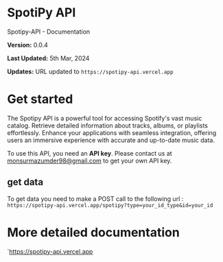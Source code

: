 # SpotiPy API
 Spotipy-API - Documentation

**Version:** 0.0.4

**Last Updated:** 5th Mar, 2024

**Updates:** URL updated to `https://spotipy-api.vercel.app`

Get started
===========

The Spotipy API is a powerful tool for accessing Spotify's vast music catalog. Retrieve detailed information about tracks, albums, or playlists effortlessly. Enhance your applications with seamless integration, offering users an immersive experience with accurate and up-to-date music data.

To use this API, you need an **API key**. Please contact us at [monsurmazumder98@gmail.com](mailto:monsurmazumder98@gmail.com) to get your own API key.

get data
--------

To get data you need to make a POST call to the following url :  
`https://spotipy-api.vercel.app/spotipy?type=your_id_type&id=your_id`

# More detailed documentation
`https://spotipy-api.vercel.app
